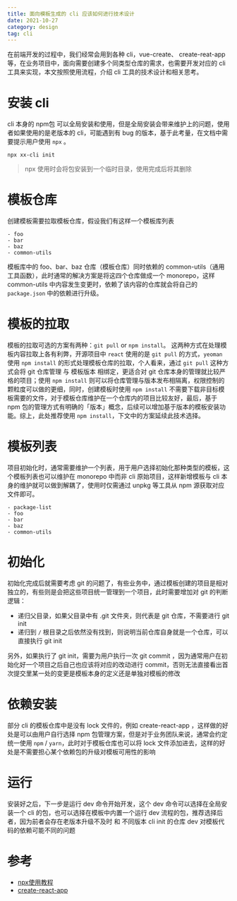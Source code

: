 ```yaml
---
title: 面向模板生成的 cli 应该如何进行技术设计
date: 2021-10-27
category: design
tag: cli
---
```


在前端开发的过程中，我们经常会用到各种 cli，vue-create、 create-reat-app 等，在业务项目中，面向需要创建多个同类型仓库的需求，也需要开发对应的 cli 工具来实现，本文按照使用流程，介绍 cli 工具的技术设计和相关思考。

<!-- more -->

# 安装 cli

cli 本身的 npm包 可以全局安装和使用，但是全局安装会带来维护上的问题，使用者如果使用的是老版本的 cli，可能遇到有 bug 的版本，基于此考量，在文档中需要提示用户使用 `npx` 。 

```shell
npx xx-cli init
```

> npx 使用时会将包安装到一个临时目录，使用完成后将其删除

# 模板仓库

创建模板需要拉取模板仓库，假设我们有这样一个模板库列表

```shell
- foo
- bar
- baz
- common-utils
```

模板库中的 foo、bar、baz 仓库（模板仓库）同时依赖的 common-utils（通用工具函数），此时通常的解决方案是将这四个仓库做成一个 monorepo，这样 common-utils 中内容发生变更时，依赖了该内容的仓库就会将自己的 `package.json` 中的依赖进行升级。

# 模板的拉取

模板的拉取可选的方案有两种：`git pull` or `npm install`。
这两种方式在处理模板内容拉取上各有利弊，开源项目中 `react` 使用的是 `git pull` 的方式，`yeoman` 使用 `npm install` 的形式处理模板仓库的拉取，个人看来，通过 `git pull` 这种方式会将 git 仓库管理 与 模板版本 相绑定，更适合对 git 仓库本身的管理就比较严格的项目；使用 `npm install` 则可以将仓库管理与版本发布相隔离，权限控制的颗粒度可以做的更细，同时，创建模板时使用 `npm install` 不需要下载非目标模板需要的文件，对于模板仓库维护在一个仓库内的项目比较友好，最后，基于 npm 包的管理方式有明确的「版本」概念，后续可以增加基于版本的模板安装功能。综上，此处推荐使用 `npm install`，下文中的方案延续此技术选择。

# 模板列表

项目初始化时，通常需要维护一个列表，用于用户选择初始化那种类型的模板，这个模板列表也可以维护在 monorepo 中而非 cli 原始项目，这样新增模板与 cli 本身的维护就可以做到解耦了，使用时仅需通过 unpkg 等工具从 npm 源获取对应文件即可。

```
- package-list
- foo
- bar
- baz
- common-utils
```

# 初始化

初始化完成后就需要考虑 git 的问题了，有些业务中，通过模板创建的项目是相对独立的，有些则是会把这些项目统一管理到一个项目，此时需要增加对 git 的判断逻辑：

- 递归父目录，如果父目录中有 .git 文件夹，则代表是 git 仓库，不需要进行 git init
- 递归到 `/` 根目录之后依然没有找到，则说明当前仓库自身就是一个仓库，可以直接执行 git init

另外，如果执行了 git init，需要为用户执行一次 git commit ，因为通常用户在初始化好一个项目之后自己也应该将对应的改动进行 commit，否则无法直接看出首次提交里某一处的变更是模板本身的定义还是单独对模板的修改

# 依赖安装

部分 cli 的模板仓库中是没有 lock 文件的，例如 create-react-app ，这样做的好处是可以由用户自行选择 npm 包管理方案，但是对于业务团队来说，通常会约定统一使用 `npm` / `yarn`，此时对于模板仓库也可以将 lock 文件添加进去，这样的好处是不需要担心某个依赖包的升级对模板可用性的影响

# 运行

安装好之后，下一步是运行 dev 命令开始开发，这个 dev 命令可以选择在全局安装一个 cli 的包，也可以选择在模板中内置一个运行 dev 流程的包，推荐选择后者，因为前者会存在老版本升级不及时 和 不同版本 cli init 的仓库 dev 对模板代码的依赖可能不同的问题


# 参考

- [npx使用教程](https://www.ruanyifeng.com/blog/2019/02/npx.html)
- [create-react-app](https://github.com/facebook/create-react-app)